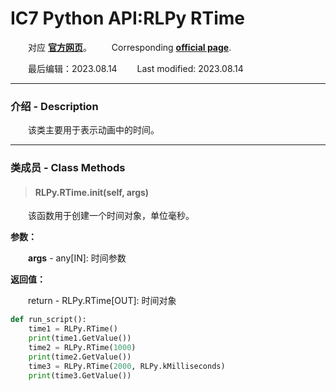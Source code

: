 # IC7 Python API:RLPy RTime
&emsp;&emsp;对应 [**官方网页**](https://wiki.reallusion.com/IC_Python_API:RLPy_RTime)。
&ensp;&ensp;&ensp;&ensp;Corresponding [**official page**](https://wiki.reallusion.com/IC_Python_API:RLPy_RTime).

&emsp;&emsp;最后编辑：2023.08.14
&ensp;&ensp;&ensp;&ensp;Last modified: 2023.08.14
___
### 介绍 - Description
&emsp;&emsp;该类主要用于表示动画中的时间。
___
### 类成员 - Class Methods
> #### **RLPy.RTime.__init__(self, args)**
&emsp;&emsp;该函数用于创建一个时间对象，单位毫秒。

**参数：**

&emsp;&emsp;**args** - any[IN]: 时间参数

**返回值：**

&emsp;&emsp;return - RLPy.RTime[OUT]: 时间对象

``` python {.line-numbers}
def run_script():
    time1 = RLPy.RTime()
    print(time1.GetValue())
    time2 = RLPy.RTime(1000)
    print(time2.GetValue())
    time3 = RLPy.RTime(2000, RLPy.kMilliseconds)
    print(time3.GetValue())
```
